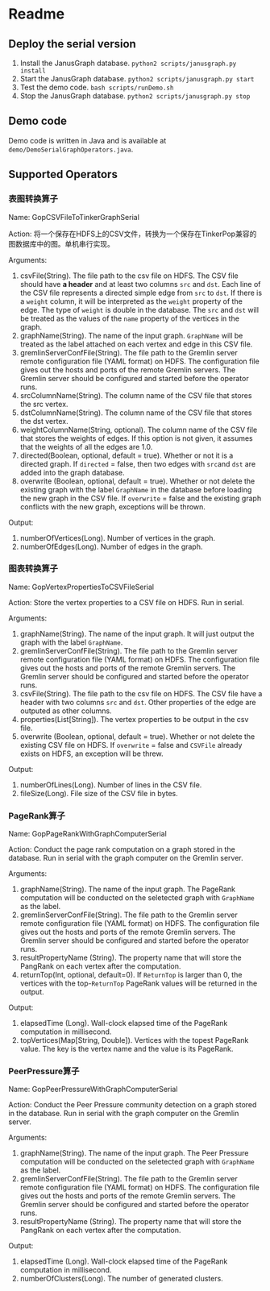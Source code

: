 # Readme

## Deploy the serial version

1. Install the JanusGraph database. `python2 scripts/janusgraph.py install`
2. Start the JanusGraph database. `python2 scripts/janusgraph.py start`
3. Test the demo code. `bash scripts/runDemo.sh`
4. Stop the JanusGraph database. `python2 scripts/janusgraph.py stop`

## Demo code

Demo code is written in Java and is available at `demo/DemoSerialGraphOperators.java`. 



## Supported Operators

### 表图转换算子

Name: GopCSVFileToTinkerGraphSerial

Action: 将一个保存在HDFS上的CSV文件，转换为一个保存在TinkerPop兼容的图数据库中的图。单机串行实现。

Arguments:
  1. csvFile(String). The file path to the csv file on HDFS. The CSV file should have **a header** and at least two columns `src` and `dst`. Each line of the CSV file represents a directed simple edge from `src` to `dst`. If there is a `weight` column,  it will be interpreted as the `weight` property of the edge. The type of `weight` is double in the database. The `src` and `dst` will be treated as the values of the `name` property of the vertices in the graph.
  2. graphName(String). The name of the input graph. `GraphName` will be treated as the label attached on each vertex and edge in this CSV file.
  3. gremlinServerConfFile(String). The file path to the Gremlin server remote configuration file (YAML format) on HDFS. The configuration file gives out the hosts and ports of the remote Gremlin servers. The Gremlin server should be configured and started before the operator runs.
  4. srcColumnName(String). The column name of the CSV file that stores the src vertex.
  5. dstColumnName(String). The column name of the CSV file that stores the dst vertex.
  6. weightColumnName(String, optional). The column name of the CSV file that stores the weights of edges. If this option is not given, it assumes that the weights of all the edges are 1.0.
  7. directed(Boolean, optional, default = true). Whether or not it is a directed graph. If `directed` = false, then two edges with `src`and `dst` are added into the graph database.
  8. overwrite (Boolean, optional, default = true). Whether or not delete the existing graph with the label `GraphName` in the database before loading the new graph in the CSV file. If `overwrite` = false and the existing graph conflicts with the new graph, exceptions will be thrown.

Output:
  1. numberOfVertices(Long).  Number of vertices in the graph.
  2. numberOfEdges(Long). Number of edges in the graph.

### 图表转换算子

Name: GopVertexPropertiesToCSVFileSerial

Action: Store the vertex properties to a CSV file on HDFS. Run in serial.

Arguments:
  1. graphName(String). The name of the input graph. It will just output the graph with the label `GraphName`.
  2. gremlinServerConfFile(String). The file path to the Gremlin server remote configuration file (YAML format) on HDFS. The configuration file gives out the hosts and ports of the remote Gremlin servers. The Gremlin server should be configured and started before the operator runs.
  3. csvFile(String). The file path to the csv file on HDFS. The CSV file have a header with two columns `src` and `dst`. Other properties of the edge are outputed as other columns.
  4. properties(List[String]). The vertex properties to be output in the csv file.
  5. overwrite (Boolean, optional, default = true). Whether or not delete the existing CSV file on HDFS. If `overwrite` = false and `CSVFile` already exists on HDFS, an exception will be threw.

Output:
  1. numberOfLines(Long).  Number of lines in the CSV file.
  2. fileSize(Long). File size of the CSV file in bytes.

### PageRank算子

Name: GopPageRankWithGraphComputerSerial

Action: Conduct the page rank computation on a graph stored in the database. Run in serial with the graph computer on the Gremlin server.

Arguments:
  1. graphName(String). The name of the input graph. The PageRank computation will be conducted on the seletected graph with `GraphName` as the label.
  2. gremlinServerConfFile(String). The file path to the Gremlin server remote configuration file (YAML format) on HDFS. The configuration file gives out the hosts and ports of the remote Gremlin servers. The Gremlin server should be configured and started before the operator runs.
  3. resultPropertyName (String). The property name that will store the PangRank on each vertex after the computation.
  4. returnTop(Int, optional, default=0). If `ReturnTop` is larger than 0, the vertices with the top-`ReturnTop` PageRank values will be returned in the output.

Output:
  1. elapsedTime (Long). Wall-clock elapsed time of the PageRank computation in millisecond.
  2. topVertices(Map[String, Double]). Vertices with the topest PageRank value. The key is the vertex name and the value is its PageRank.

### PeerPressure算子

Name: GopPeerPressureWithGraphComputerSerial

Action: Conduct the Peer Pressure community detection on a graph stored in the database. Run in serial with the graph computer on the Gremlin server.

Arguments:
  1. graphName(String). The name of the input graph. The Peer Pressure computation will be conducted on the seletected graph with `GraphName` as the label.
  2. gremlinServerConfFile(String). The file path to the Gremlin server remote configuration file (YAML format) on HDFS. The configuration file gives out the hosts and ports of the remote Gremlin servers. The Gremlin server should be configured and started before the operator runs.
  3. resultPropertyName (String). The property name that will store the PangRank on each vertex after the computation.

Output:
  1. elapsedTime (Long). Wall-clock elapsed time of the PageRank computation in millisecond. 
  2. numberOfClusters(Long). The number of generated clusters.
